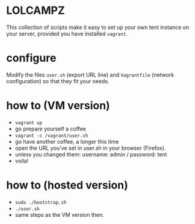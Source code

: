 LOLCAMPZ
========

This collection of scripts make it easy to set up your own tent instance on your server, provided you have installed
`vagrant`.

configure
=========

Modify the files `user.sh` (export URL line) and `Vagrantfile` (network configuration) so that they fit your needs.

how to (VM version)
===================

- `vagrant up`
- go prepare yourself a coffee
- `vagrant -c /vagrant/user.sh`
- go have another coffee, a longer this time
- open the URL you've set in user.sh in your browser (Firefox).
- unless you changed them: username: admin / password: tent
- voila!

how to (hosted version)
=======================

- `sudo ./bootstrap.sh`
- `./user.sh`
- same steps as the VM version then.
